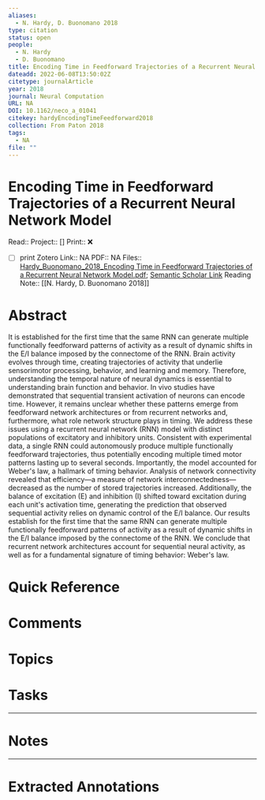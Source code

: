 ```yaml
---
aliases:
  - N. Hardy, D. Buonomano 2018
type: citation
status: open
people:
  - N. Hardy
  - D. Buonomano
title: Encoding Time in Feedforward Trajectories of a Recurrent Neural Network Model
dateadd: 2022-06-08T13:50:02Z
citetype: journalArticle
year: 2018
journal: Neural Computation
URL: NA
DOI: 10.1162/neco_a_01041
citekey: hardyEncodingTimeFeedforward2018
collection: From Paton 2018
tags:
  - NA
file: ""
---
```


# Encoding Time in Feedforward Trajectories of a Recurrent Neural Network Model
Read:: 
Project:: []
Print::  ❌
- [ ] print 
Zotero Link:: NA
PDF:: NA
Files:: [Hardy_Buonomano_2018_Encoding Time in Feedforward Trajectories of a Recurrent Neural Network Model.pdf](file:///home/michaelt/Insync/m@tarlton.info/Google%20Drive/06.%20Zotero/storage/JGL3THYL/Hardy_Buonomano_2018_Encoding%20Time%20in%20Feedforward%20Trajectories%20of%20a%20Recurrent%20Neural%20Network%20Model.pdf); [Semantic Scholar Link](file://)
Reading Note:: [[N. Hardy, D. Buonomano 2018]]

# Abstract
It is established for the first time that the same RNN can generate multiple functionally feedforward patterns of activity as a result of dynamic shifts in the E/I balance imposed by the connectome of the RNN. Brain activity evolves through time, creating trajectories of activity that underlie sensorimotor processing, behavior, and learning and memory. Therefore, understanding the temporal nature of neural dynamics is essential to understanding brain function and behavior. In vivo studies have demonstrated that sequential transient activation of neurons can encode time. However, it remains unclear whether these patterns emerge from feedforward network architectures or from recurrent networks and, furthermore, what role network structure plays in timing. We address these issues using a recurrent neural network (RNN) model with distinct populations of excitatory and inhibitory units. Consistent with experimental data, a single RNN could autonomously produce multiple functionally feedforward trajectories, thus potentially encoding multiple timed motor patterns lasting up to several seconds. Importantly, the model accounted for Weber's law, a hallmark of timing behavior. Analysis of network connectivity revealed that efficiency—a measure of network interconnectedness—decreased as the number of stored trajectories increased. Additionally, the balance of excitation (E) and inhibition (I) shifted toward excitation during each unit's activation time, generating the prediction that observed sequential activity relies on dynamic control of the E/I balance. Our results establish for the first time that the same RNN can generate multiple functionally feedforward patterns of activity as a result of dynamic shifts in the E/I balance imposed by the connectome of the RNN. We conclude that recurrent network architectures account for sequential neural activity, as well as for a fundamental signature of timing behavior: Weber's law.

# Quick Reference


# Comments


# Topics


# Tasks


----
# Notes



----
# Extracted Annotations